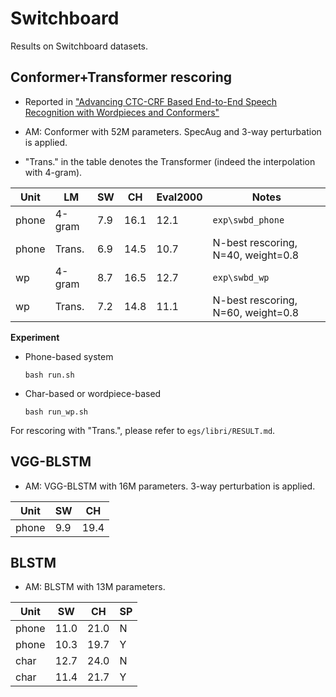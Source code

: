 # Switchboard

Results on Switchboard datasets.

## Conformer+Transformer rescoring

* Reported in ["Advancing CTC-CRF Based End-to-End Speech Recognition with Wordpieces and Conformers"](https://arxiv.org/abs/2107.03007)

* AM: Conformer with 52M parameters. SpecAug and 3-way perturbation is applied.
* "Trans." in the table denotes the Transformer (indeed the interpolation with 4-gram).

| Unit  | LM     | SW   | CH   | Eval2000 | Notes                              |
| ----- | ------ | ---- | ---- | -------- | ---------------------------------- |
| phone | 4-gram | 7.9  | 16.1 | 12.1     | `exp\swbd_phone`                                |
| phone | Trans. | 6.9  | 14.5 | 10.7     | N-best rescoring, N=40, weight=0.8 |
| wp    | 4-gram | 8.7  | 16.5 | 12.7     | `exp\swbd_wp`                                |
| wp    | Trans. | 7.2  | 14.8 | 11.1     | N-best rescoring, N=60, weight=0.8 |

**Experiment**

* Phone-based system

  ```shell
  bash run.sh
  ```

* Char-based or wordpiece-based

  ```shell
  bash run_wp.sh
  ```

For rescoring with "Trans.", please refer to `egs/libri/RESULT.md`.

## VGG-BLSTM

* AM: VGG-BLSTM with 16M parameters. 3-way perturbation is applied.

| Unit  | SW   | CH   |
| ----- | ---- | ---- |
| phone | 9.9  | 19.4 |

## BLSTM

* AM: BLSTM with 13M parameters.

| Unit  | SW   | CH   | SP   |
| ----- | ---- | ---- | ---- |
| phone | 11.0 | 21.0 | N    |
| phone | 10.3 | 19.7 | Y    |
| char  | 12.7 | 24.0 | N    |
| char  | 11.4 | 21.7 | Y    |

